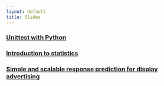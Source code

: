 ```yaml
---
layout: default
title: Slides
---
```


### [Unittest with Python](/slides/python_unittest.html)

### [Introduction to statistics](/slides/statistics_introduction.html)

### [Simple and scalable response prediction for display advertising](/slides/criteo_paper.html)
